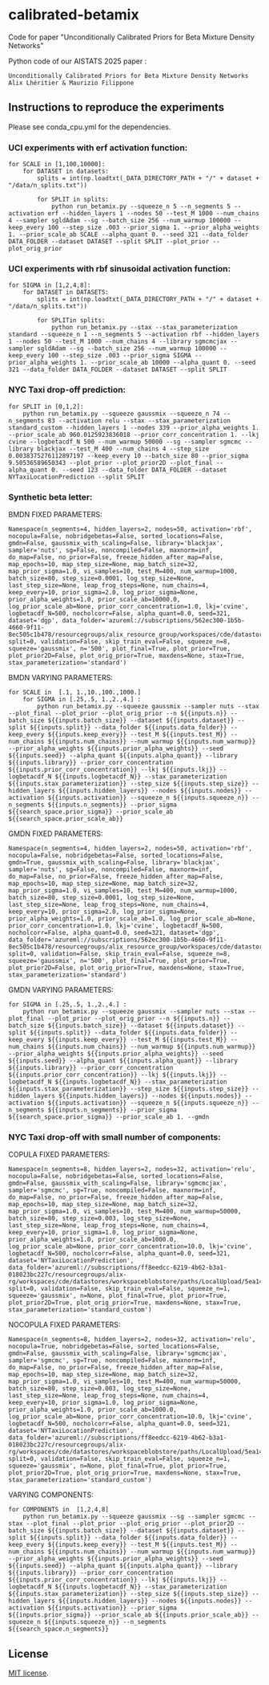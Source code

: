 # calibrated-betamix
Code for paper "Unconditionally Calibrated Priors for Beta Mixture Density Networks"

Python code of our AISTATS 2025 paper : 

    Unconditionally Calibrated Priors for Beta Mixture Density Networks
    Alix Lhéritier & Maurizio Filippone


## Instructions to reproduce the experiments 

Please see conda_cpu.yml for the dependencies.

### UCI experiments with erf activation function:

    for SCALE in [1,100,10000]:
    	for DATASET in datasets:
    		splits = int(np.loadtxt(_DATA_DIRECTORY_PATH + "/" + dataset + "/data/n_splits.txt"))
    		
    		for SPLIT in splits: 
    			python run_betamix.py --squeeze_n 5 --n_segments 5 --activation erf --hidden_layers 1 --nodes 50 --test_M 1000 --num_chains 4 --sampler sgldAdam --sg --batch_size 256 --num_warmup 100000 --keep_every 100 --step_size .003 --prior_sigma 1. --prior_alpha_weights 1. --prior_scale_ab SCALE --alpha_quant 0. --seed 321 --data_folder DATA_FOLDER --dataset DATASET --split SPLIT --plot_prior --plot_orig_prior 
		
### UCI experiments with rbf sinusoidal activation function:

    for SIGMA in [1,2,4,8]:
    	for DATASET in DATASETS:
    		splits = int(np.loadtxt(_DATA_DIRECTORY_PATH + "/" + dataset + "/data/n_splits.txt"))
    		
    		for SPLITin splits: 
    			python run_betamix.py --stax --stax_parameterization standard --squeeze_n 1 --n_segments 5 --activation rbf --hidden_layers 1 --nodes 50 --test_M 1000 --num_chains 4 --library sgmcmcjax --sampler sgldAdam --sg --batch_size 256 --num_warmup 100000 --keep_every 100 --step_size .003 --prior_sigma SIGMA --prior_alpha_weights 1. --prior_scale_ab 10000 --alpha_quant 0. --seed 321 --data_folder DATA_FOLDER --dataset DATASET --split SPLIT

### NYC Taxi drop-off prediction:

    for SPLIT in [0,1,2]:
    	python run_betamix.py --squeeze gaussmix --squeeze_n 74 --n_segments 83 --activation relu --stax --stax_parameterization standard_custom --hidden_layers 1 --nodes 339 --prior_alpha_weights 1. --prior_scale_ab 960.0125923836018 --prior_corr_concentration 1. --lkj cvine --logbetacdf_N 500 --num_warmup 50000 --sg --sampler sgmcmc --library blackjax --test_M 400 --num_chains 4 --step_size 0.0038375276112897197 --keep_every 10 --batch_size 80 --prior_sigma 9.50536589650343 --plot_prior --plot_prior2D --plot_final --alpha_quant 0. --seed 123 --data_folder DATA_FOLDER --dataset NYTaxiLocationPrediction --split SPLIT

### Synthetic beta letter:

BMDN FIXED PARAMETERS:

    Namespace(n_segments=4, hidden_layers=2, nodes=50, activation='rbf', nocopula=False, nobridgebetas=False, sorted_locations=False, gmdn=False, gaussmix_with_scaling=False, library='blackjax', sampler='nuts', sg=False, noncompiled=False, maxnorm=inf, do_map=False, no_prior=False, freeze_hidden_after_map=False, map_epochs=10, map_step_size=None, map_batch_size=32, map_prior_sigma=1.0, vi_samples=10, test_M=400, num_warmup=1000, batch_size=80, step_size=0.0001, log_step_size=None, last_step_size=None, leap_frog_steps=None, num_chains=4, keep_every=10, prior_sigma=2.0, log_prior_sigma=None, prior_alpha_weights=1.0, prior_scale_ab=10000.0, log_prior_scale_ab=None, prior_corr_concentration=1.0, lkj='cvine', logbetacdf_N=500, nocholcorr=False, alpha_quant=0.0, seed=321, dataset='dgp', data_folder='azureml://subscriptions/562ec300-1b5b-4660-9f11-8ec505c1b478/resourcegroups/alix_resource_group/workspaces/cde/datastores/workspaceblobstore/paths/LocalUpload/5ea147406ff14f86e0adc51d227f3a65/data/', split=0, validation=False, skip_train_eval=False, squeeze_n=8, squeeze='gaussmix', n='500', plot_final=True, plot_prior=True, plot_prior2D=False, plot_orig_prior=True, maxdens=None, stax=True, stax_parameterization='standard')

BMDN VARYING PARAMETERS:

    for SCALE in  [.1, 1.,10.,100.,1000.]
    	for SIGMA in [.25,.5, 1.,2.,4.] :
    		python run_betamix.py --squeeze gaussmix --sampler nuts --stax --plot_final --plot_prior --plot_orig_prior --n ${{inputs.n}} --batch_size ${{inputs.batch_size}} --dataset ${{inputs.dataset}} --split ${{inputs.split}} --data_folder ${{inputs.data_folder}} --keep_every ${{inputs.keep_every}} --test_M ${{inputs.test_M}} --num_chains ${{inputs.num_chains}} --num_warmup ${{inputs.num_warmup}} --prior_alpha_weights ${{inputs.prior_alpha_weights}} --seed ${{inputs.seed}} --alpha_quant ${{inputs.alpha_quant}} --library ${{inputs.library}} --prior_corr_concentration ${{inputs.prior_corr_concentration}} --lkj ${{inputs.lkj}} --logbetacdf_N ${{inputs.logbetacdf_N}} --stax_parameterization ${{inputs.stax_parameterization}} --step_size ${{inputs.step_size}} --hidden_layers ${{inputs.hidden_layers}} --nodes ${{inputs.nodes}} --activation ${{inputs.activation}} --squeeze_n ${{inputs.squeeze_n}} --n_segments ${{inputs.n_segments}} --prior_sigma ${{search_space.prior_sigma}} --prior_scale_ab ${{search_space.prior_scale_ab}}

GMDN FIXED PARAMETERS:

    Namespace(n_segments=4, hidden_layers=2, nodes=50, activation='rbf', nocopula=False, nobridgebetas=False, sorted_locations=False, gmdn=True, gaussmix_with_scaling=False, library='blackjax', sampler='nuts', sg=False, noncompiled=False, maxnorm=inf, do_map=False, no_prior=False, freeze_hidden_after_map=False, map_epochs=10, map_step_size=None, map_batch_size=32, map_prior_sigma=1.0, vi_samples=10, test_M=400, num_warmup=1000, batch_size=80, step_size=0.0001, log_step_size=None, last_step_size=None, leap_frog_steps=None, num_chains=4, keep_every=10, prior_sigma=2.0, log_prior_sigma=None, prior_alpha_weights=1.0, prior_scale_ab=1.0, log_prior_scale_ab=None, prior_corr_concentration=1.0, lkj='cvine', logbetacdf_N=500, nocholcorr=False, alpha_quant=0.0, seed=321, dataset='dgp', data_folder='azureml://subscriptions/562ec300-1b5b-4660-9f11-8ec505c1b478/resourcegroups/alix_resource_group/workspaces/cde/datastores/workspaceblobstore/paths/LocalUpload/5ea147406ff14f86e0adc51d227f3a65/data/', split=0, validation=False, skip_train_eval=False, squeeze_n=8, squeeze='gaussmix', n='500', plot_final=True, plot_prior=True, plot_prior2D=False, plot_orig_prior=True, maxdens=None, stax=True, stax_parameterization='standard')


GMDN VARYING PARAMETERS:

    for SIGMA in [.25,.5, 1.,2.,4.] :
    	python run_betamix.py --squeeze gaussmix --sampler nuts --stax --plot_final --plot_prior --plot_orig_prior --n ${{inputs.n}} --batch_size ${{inputs.batch_size}} --dataset ${{inputs.dataset}} --split ${{inputs.split}} --data_folder ${{inputs.data_folder}} --keep_every ${{inputs.keep_every}} --test_M ${{inputs.test_M}} --num_chains ${{inputs.num_chains}} --num_warmup ${{inputs.num_warmup}} --prior_alpha_weights ${{inputs.prior_alpha_weights}} --seed ${{inputs.seed}} --alpha_quant ${{inputs.alpha_quant}} --library ${{inputs.library}} --prior_corr_concentration ${{inputs.prior_corr_concentration}} --lkj ${{inputs.lkj}} --logbetacdf_N ${{inputs.logbetacdf_N}} --stax_parameterization ${{inputs.stax_parameterization}} --step_size ${{inputs.step_size}} --hidden_layers ${{inputs.hidden_layers}} --nodes ${{inputs.nodes}} --activation ${{inputs.activation}} --squeeze_n ${{inputs.squeeze_n}} --n_segments ${{inputs.n_segments}} --prior_sigma ${{search_space.prior_sigma}} --prior_scale_ab 1. --gmdn
    

### NYC Taxi drop-off with small number of components:
COPULA FIXED PARAMETERS:

    Namespace(n_segments=8, hidden_layers=2, nodes=32, activation='relu', nocopula=False, nobridgebetas=False, sorted_locations=False, gmdn=False, gaussmix_with_scaling=False, library='sgmcmcjax', sampler='sgmcmc', sg=True, noncompiled=False, maxnorm=inf, do_map=False, no_prior=False, freeze_hidden_after_map=False, map_epochs=10, map_step_size=None, map_batch_size=32, map_prior_sigma=1.0, vi_samples=10, test_M=400, num_warmup=50000, batch_size=80, step_size=0.003, log_step_size=None, last_step_size=None, leap_frog_steps=None, num_chains=4, keep_every=10, prior_sigma=1.0, log_prior_sigma=None, prior_alpha_weights=1.0, prior_scale_ab=1000.0, log_prior_scale_ab=None, prior_corr_concentration=10.0, lkj='cvine', logbetacdf_N=500, nocholcorr=False, alpha_quant=0.0, seed=321, dataset='NYTaxiLocationPrediction', data_folder='azureml://subscriptions/ff8eedcc-6219-4b62-b3a1-018023bc227c/resourcegroups/alix-rg/workspaces/cde/datastores/workspaceblobstore/paths/LocalUpload/5ea147406ff14f86e0adc51d227f3a65/data/', split=0, validation=False, skip_train_eval=False, squeeze_n=1, squeeze='gaussmix', n=None, plot_final=True, plot_prior=True, plot_prior2D=True, plot_orig_prior=True, maxdens=None, stax=True, stax_parameterization='standard_custom')

NOCOPULA FIXED PARAMETERS:

    Namespace(n_segments=8, hidden_layers=2, nodes=32, activation='relu', nocopula=True, nobridgebetas=False, sorted_locations=False, gmdn=False, gaussmix_with_scaling=False, library='sgmcmcjax', sampler='sgmcmc', sg=True, noncompiled=False, maxnorm=inf, do_map=False, no_prior=False, freeze_hidden_after_map=False, map_epochs=10, map_step_size=None, map_batch_size=32, map_prior_sigma=1.0, vi_samples=10, test_M=400, num_warmup=50000, batch_size=80, step_size=0.003, log_step_size=None, last_step_size=None, leap_frog_steps=None, num_chains=4, keep_every=10, prior_sigma=1.0, log_prior_sigma=None, prior_alpha_weights=1.0, prior_scale_ab=1000.0, log_prior_scale_ab=None, prior_corr_concentration=10.0, lkj='cvine', logbetacdf_N=500, nocholcorr=False, alpha_quant=0.0, seed=321, dataset='NYTaxiLocationPrediction', data_folder='azureml://subscriptions/ff8eedcc-6219-4b62-b3a1-018023bc227c/resourcegroups/alix-rg/workspaces/cde/datastores/workspaceblobstore/paths/LocalUpload/5ea147406ff14f86e0adc51d227f3a65/data/', split=0, validation=False, skip_train_eval=False, squeeze_n=1, squeeze='gaussmix', n=None, plot_final=True, plot_prior=True, plot_prior2D=True, plot_orig_prior=True, maxdens=None, stax=True, stax_parameterization='standard_custom')

VARYING COMPONENTS:

    for COMPONENTS in  [1,2,4,8]  
    	python run_betamix.py --squeeze gaussmix --sg --sampler sgmcmc --stax --plot_final --plot_prior --plot_orig_prior --plot_prior2D --batch_size ${{inputs.batch_size}} --dataset ${{inputs.dataset}} --split ${{inputs.split}} --data_folder ${{inputs.data_folder}} --keep_every ${{inputs.keep_every}} --test_M ${{inputs.test_M}} --num_chains ${{inputs.num_chains}} --num_warmup ${{inputs.num_warmup}} --prior_alpha_weights ${{inputs.prior_alpha_weights}} --seed ${{inputs.seed}} --alpha_quant ${{inputs.alpha_quant}} --library ${{inputs.library}} --prior_corr_concentration ${{inputs.prior_corr_concentration}} --lkj ${{inputs.lkj}} --logbetacdf_N ${{inputs.logbetacdf_N}} --stax_parameterization ${{inputs.stax_parameterization}} --step_size ${{inputs.step_size}} --hidden_layers ${{inputs.hidden_layers}} --nodes ${{inputs.nodes}} --activation ${{inputs.activation}} --prior_sigma ${{inputs.prior_sigma}} --prior_scale_ab ${{inputs.prior_scale_ab}} --squeeze_n ${{inputs.squeeze_n}} --n_segments ${{search_space.n_segments}}


## License
[MIT license](https://github.com/alherit/calibrated-betamix/blob/master/LICENSE).



